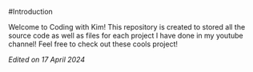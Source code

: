 #Introduction

Welcome to Coding with Kim! This repository is created to stored all the source code as well as files for each project I have done in my youtube channel!
Feel free to check out these cools project!

*Edited on 17 April 2024*
